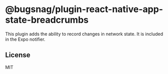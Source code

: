 # @bugsnag/plugin-react-native-app-state-breadcrumbs

This plugin adds the ability to record changes in network state. It is included in the Expo notifier.

## License
MIT
